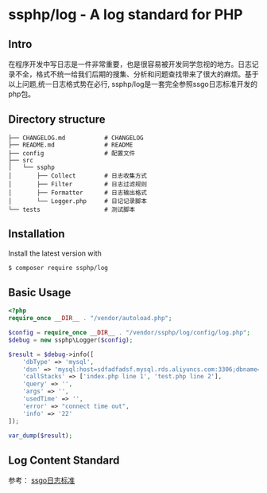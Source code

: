 # ssphp/log - A log standard for PHP

## Intro
在程序开发中写日志是一件非常重要，也是很容易被开发同学忽视的地方。日志记录不全，格式不统一给我们后期的搜集、分析和问题查找带来了很大的麻烦。基于以上问题,统一日志格式势在必行, ssphp/log是一套完全参照ssgo日志标准开发的php包。

## Directory structure

```
├── CHANGELOG.md           # CHANGELOG
├── README.md              # README
├── config                 # 配置文件            
├── src                
│   └── ssphp   
│       ├── Collect        # 日志收集方式
│       ├── Filter         # 日志过滤规则
│       ├── Formatter      # 日志输出格式
│       └── Logger.php     # 日记记录脚本
└── tests                  # 测试脚本

```

## Installation

Install the latest version with

```bash
$ composer require ssphp/log
```

## Basic Usage

```php
<?php
require_once __DIR__ . "/vendor/autoload.php";

$config = require_once __DIR__ . "/vendor/ssphp/log/config/log.php";
$debug = new ssphp\Logger($config);

$result = $debug->info([
    'dbType' => 'mysql',
    'dsn' => 'mysql:host=sdfadfadsf.mysql.rds.aliyuncs.com:3306;dbname=temp',
    'callStacks' => ['index.php line 1', 'test.php line 2'],
    'query' => '',
    'args' => '',
    'usedTime' => '',
    'error' => "connect time out",
    'info' => '22'
]);

var_dump($result);
```

## Log Content Standard
参考： <a href="https://github.com/ssgo/standard/blob/master/log.md">ssgo日志标准</a>